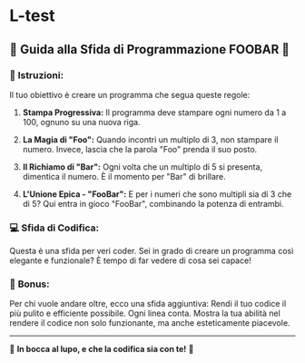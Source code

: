 # L-test

## 🚀 **Guida alla Sfida di Programmazione FOOBAR** 🚀

### 📜 **Istruzioni:**

Il tuo obiettivo è creare un programma che segua queste regole:

1. **Stampa Progressiva:** Il programma deve stampare ogni numero da 1 a 100, ognuno su una nuova riga.

2. **La Magia di "Foo":** Quando incontri un multiplo di 3, non stampare il numero. Invece, lascia che la parola "Foo" prenda il suo posto.

3. **Il Richiamo di "Bar":** Ogni volta che un multiplo di 5 si presenta, dimentica il numero. È il momento per "Bar" di brillare.

4. **L'Unione Epica - "FooBar":** E per i numeri che sono multipli sia di 3 che di 5? Qui entra in gioco "FooBar", combinando la potenza di entrambi.

### 💻 **Sfida di Codifica:**

Questa è una sfida per veri coder. Sei in grado di creare un programma così elegante e funzionale? È tempo di far vedere di cosa sei capace!

### 🌟 **Bonus:**

Per chi vuole andare oltre, ecco una sfida aggiuntiva: Rendi il tuo codice il più pulito e efficiente possibile. Ogni linea conta. Mostra la tua abilità nel rendere il codice non solo funzionante, ma anche esteticamente piacevole.

---

🚀 **In bocca al lupo, e che la codifica sia con te!** 🚀
